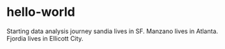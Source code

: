 # hello-world
Starting data analysis journey
sandia lives in SF.
Manzano lives in Atlanta.
Fjordia lives in Ellicott City.

